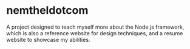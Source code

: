 # nemtheldotcom
A project designed to teach myself more about the Node.js framework, which is also a reference website for design techniques, and a resume website to showcase my abilities.
